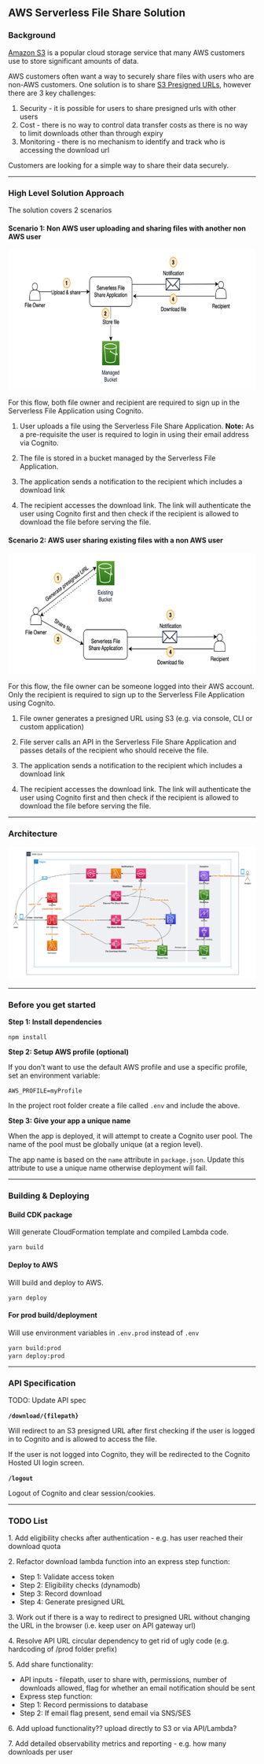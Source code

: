 ## AWS Serverless File Share Solution

### Background

[Amazon S3](https://aws.amazon.com/s3/) is a popular cloud storage service that many AWS customers use to store significant amounts of data.

AWS customers often want a way to securely share files with users who are non-AWS customers. One solution is to share [S3 Presigned URLs](https://docs.aws.amazon.com/AmazonS3/latest/userguide/ShareObjectPreSignedURL.html), however there are 3 key challenges:
1. Security - it is possible for users to share presigned urls with other users
2. Cost - there is no way to control data transfer costs as there is no way to limit downloads other than through expiry 
3. Monitoring - there is no mechanism to identify and track who is accessing the download url

Customers are looking for a simple way to share their data securely.

---

### High Level Solution Approach

The solution covers 2 scenarios

#### Scenario 1: Non AWS user uploading and sharing files with another non AWS user

<img src="docs/img/high_level_flow_1.png" width="701" height="285" />

For this flow, both file owner and recipient are required to sign up in the Serverless File Application using Cognito.

1. User uploads a file using the Serverless File Share Application.
**Note:** As a pre-requisite the user is required to login in using their email address via Cognito.

2. The file is stored in a bucket managed by the Serverless File Application.

3. The application sends a notification to the recipient which includes a download link

4. The recipient accesses the download link. The link will authenticate the user using Cognito first and then check if the recipient is allowed to download the file before serving the file. 

#### Scenario 2: AWS user sharing existing files with a non AWS user

<img src="docs/img/high_level_flow_2.png" width="676" height="245" />

For this flow, the file owner can be someone logged into their AWS account. Only the recipient is required to sign up to the Serverless File Application using Cognito.

1. File owner generates a presigned URL using S3 (e.g. via console, CLI or custom application)

2. File server calls an API in the Serverless File Share Application and passes details of the recipient who should receive the file.

3. The application sends a notification to the recipient which includes a download link

4. The recipient accesses the download link. The link will authenticate the user using Cognito first and then check if the recipient is allowed to download the file before serving the file. 

---

### Architecture

<img src="docs/img/architecture_diagram.png" />

---

### Before you get started
**Step 1: Install dependencies**
```
npm install
```

**Step 2: Setup AWS profile (optional)** 

If you don't want to use the default AWS profile and use a specific profile, set an environment variable:

```
AWS_PROFILE=myProfile
```

In the project root folder create a file called ``.env`` and include the above.

**Step 3: Give your app a unique name** 

When the app is deployed, it will attempt to create a Cognito user pool. The name of the pool must be globally unique (at a region level).

The app name is based on the ```name``` attribute in ```package.json```. Update this attribute to use a unique name otherwise deployment will fail.  

---

### Building & Deploying

#### Build CDK package

Will generate CloudFormation template and compiled Lambda code.

```
yarn build
```

#### Deploy to AWS

Will build and deploy to AWS.

```
yarn deploy
```

#### For prod build/deployment

Will use environment variables in ```.env.prod``` instead of ```.env```

```
yarn build:prod
yarn deploy:prod
```

---

### API Specification

TODO: Update API spec

**```/download/{filepath}```**

Will redirect to an S3 presigned URL after first checking if the user is logged in to Cognito and is allowed to access the file.

If the user is not logged into Cognito, they will be redirected to the Cognito Hosted UI login screen.

**```/logout```**

Logout of Cognito and clear session/cookies.

---

### TODO List

1\. Add eligibility checks after authentication - e.g. has user reached their download quota

2\. Refactor download lambda function into an express step function:
* Step 1: Validate access token
* Step 2: Eligibility checks (dynamodb)
* Step 3: Record download
* Step 4: Generate presigned URL

3\. Work out if there is a way to redirect to presigned URL without changing the URL in the browser (i.e. keep user on API gateway url)

4\. Resolve API URL circular dependency to get rid of ugly code (e.g. hardcoding of /prod folder prefix)

5\. Add share functionality:
* API inputs - filepath, user to share with, permissions, number of downloads allowed, flag for whether an email notification should be sent
* Express step function:
* Step 1: Record permissions to database
* Step 2: If email flag present, send email via SNS/SES

6\. Add upload functionality?? upload directly to S3 or via API/Lambda?

7\. Add detailed observability metrics and reporting - e.g. how many downloads per user
